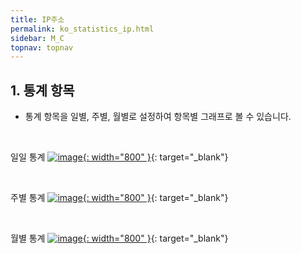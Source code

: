 ```yaml
---
title: IP주소
permalink: ko_statistics_ip.html
sidebar: M_C
topnav: topnav
---
```


## 1. 통계 항목
- 통계 항목을 일별, 주별, 월별로 설정하여 항목별 그래프로 볼 수 있습니다.

<br />

일일 통계
[![image](/docs/images/Manual/common/statistics/ip/1.png){: width="800" }](/docs/images/Manual/common/statistics/ip/1.png){: target="_blank"}
 
<br />

주별 통계
[![image](/docs/images/Manual/common/statistics/ip/2.png){: width="800" }](/docs/images/Manual/common/statistics/ip/2.png){: target="_blank"}

<br />

월별 통계
[![image](/docs/images/Manual/common/statistics/ip/3.png){: width="800" }](/docs/images/Manual/common/statistics/ip/3.png){: target="_blank"}
